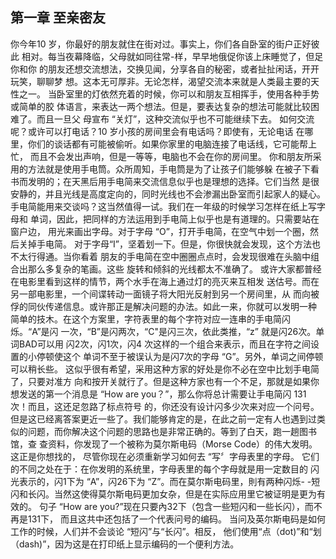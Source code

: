 ## 第一章 至亲密友

你今年10 岁，你最好的朋友就住在街对过。事实上，你们各自卧室的街户正好彼此
相对。每当夜幕降临，父母就如同往常-样，早早地俄促你该上床睡觉了，但足你和你
的朋友还想交流想法，交换见闻，分享各自的秘密，或者扯扯闲话，开开玩笑，聊聊梦
想。这本无可厚非。无论怎样，渴望交流本来就是人类最主要的天性之一。
当卧室里的灯依然充着的时候，你可以和朋友互相挥手，使用各种手势或简单的胶
体语言，来表达一两个想法。但是，要表达复杂的想法可能就比较困难了。而且一旦父
母宣布 “关灯”，这种交流似乎也不可能继续下去。
如何交流呢？或许可以打电话？10 岁小孩的房间里会有电话吗？即使有，无论电话
在哪里，你们的谈话都有可能被偷听。如果你家里的电脑连接了电话线，它可能帮上忙，
而且不会发出声响，但是一等等，电脑也不会在你的房间里。
你和朋友所采用的方法就是使用手电筒。众所周知，手电筒是为了让孩子们能够躲
在被子下看书而发明的；在天黑后用手电简来交流信息似乎也是理想的选择。它们当然
是很安静的，并且光线是高度定向的，同时光线也不会渗漏出卧室而引起家人的疑心。
手电简能用来交谈吗？这当然值得一试。我们在一年级的时候学习怎样在纸上写字母和
单词，因此，把同样的方法运用到手电简上似乎也是有道理的。只需要站在窗户边，
用光来画出字母。对于字母 “O”，打开手电简，在空气中划一个圈，然后关掉手电简。
对于字母“I”，坚着划一下。但是，你很快就会发现，这个方法也不太行得通。当你看着
朋友的手电简在空中圈圈点点时，会发现很难在头脑中组合出那么多复杂的笔画。这些
旋转和倾斜的光线都太不准确了。
或许大家都普经在电影里看到这样的情节，两个水手在海上通过灯的亮灭来互相发
送估号。而在另一部电影里，一个间谍转动一面镜子将大阳光反射到另一个房间里，从
而向被俘的同伙传递信息。或许那正是解决问题的办法。如此一来，你就可以发明一种
简单的技木。在这个方案里，字符表里的每个字符对应一连串的手电简闪烁。“A”是闪
一次，“B”是闪两次，“C"是闪三次，依此类推，“z” 就是闪26次。单词BAD可以用
闪2次，闪1次，闪4 次这样的一个组合来表示，而且在字符之间设置的小停顿使这个
单词不至于被误认为是闪7次的字母 “G”。另外，单词之间停顿可以稍长些。
这似乎很有希望，采用这种方家的好处是你不必在空中比划手电简了，只要对准方
向和按开关就行了。但是这种方家也有一个不足，那就是如果你想发送的第一个消息是
“How are you？”，那么你将总计需要让手电简闪 131 次！而且，这还足忽路了标点符号
的，你还没有设计闪多少次来对应一个问号。
但是这已经离答案更近一些了。我们能够肯定的是，在此之前一定有人也遇到过类
似的问题，而你解决这个问题的思路也是非常正确的。等到了白天，跑一趟图书馆，查
查资料，你发现了一个被称为莫尔斯电码（Morse Code）的伟大发明。这正是你想找的，
尽管你现在必须重新学习如何去 “写〞字母表里的字母。
它们的不同之处在于：在你发明的系统里，字母表里的每个字母就是用一定数目的
闪光表示的，闪1下为 “A”，闪26下为 “Z”。而在莫尔斯电码里，則有两种闪烁-
-短
闪和长闪。当然这使得莫尔斯电码更加女杂，但是在实际应用里它被证明是更为有效的。
句子 “How are you?”现在只要內32下（包含一些短闪和一些长闪），而不再是131下，
而且这共中还包括了一个代表问号的编码。
当问及英尔斯电码是如何工作的时候，人们并不会谈论 “短闪”与“长闪”。相反，
他们使用“点（dot)”和“划（dash)”，因为这是在打印纸上显示编码的一个便利方法。

